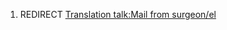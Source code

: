 1.  REDIRECT [Translation talk:Mail from
    surgeon/el](Translation_talk:Mail_from_surgeon/el "wikilink")